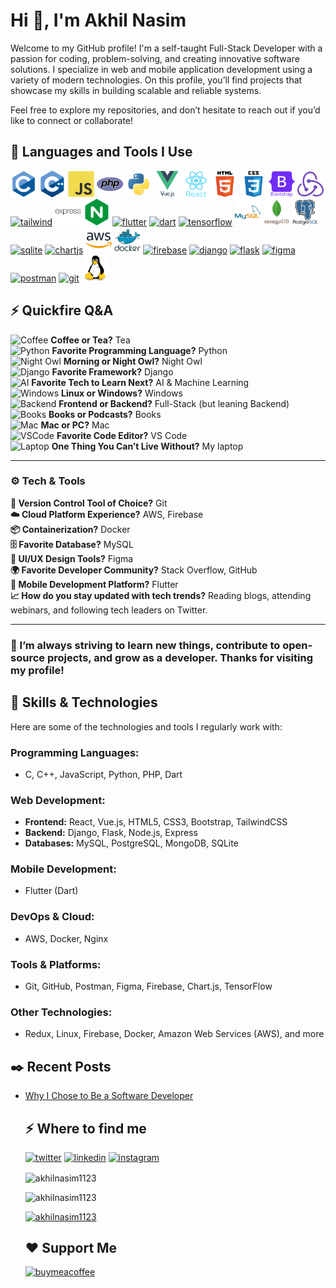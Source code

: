 <h1>Hi 👋, I'm Akhil Nasim</h1>
<p>Welcome to my GitHub profile! I'm a self-taught Full-Stack Developer with a passion for coding, problem-solving, and creating innovative software solutions. I specialize in web and mobile application development using a variety of modern technologies. On this profile, you’ll find projects that showcase my skills in building scalable and reliable systems.

Feel free to explore my repositories, and don’t hesitate to reach out if you’d like to connect or collaborate!</p>


<h2>🚀 Languages and Tools I Use</h2>
<p><a target="_blank" href="https://raw.githubusercontent.com/devicons/devicon/master/icons/c/c-original.svg" style="display: inline-block;"><img src="https://raw.githubusercontent.com/devicons/devicon/master/icons/c/c-original.svg" alt="c" width="42" height="42" /></a>
<a target="_blank" href="https://raw.githubusercontent.com/devicons/devicon/master/icons/cplusplus/cplusplus-original.svg" style="display: inline-block;"><img src="https://raw.githubusercontent.com/devicons/devicon/master/icons/cplusplus/cplusplus-original.svg" alt="cplusplus" width="42" height="42" /></a>
<a target="_blank" href="https://raw.githubusercontent.com/devicons/devicon/master/icons/javascript/javascript-original.svg" style="display: inline-block;"><img src="https://raw.githubusercontent.com/devicons/devicon/master/icons/javascript/javascript-original.svg" alt="javascript" width="42" height="42" /></a>
<a target="_blank" href="https://raw.githubusercontent.com/devicons/devicon/master/icons/php/php-original.svg" style="display: inline-block;"><img src="https://raw.githubusercontent.com/devicons/devicon/master/icons/php/php-original.svg" alt="php" width="42" height="42" /></a>
<a target="_blank" href="https://raw.githubusercontent.com/devicons/devicon/master/icons/python/python-original.svg" style="display: inline-block;"><img src="https://raw.githubusercontent.com/devicons/devicon/master/icons/python/python-original.svg" alt="python" width="42" height="42" /></a>
<a target="_blank" href="https://raw.githubusercontent.com/devicons/devicon/master/icons/vuejs/vuejs-original-wordmark.svg" style="display: inline-block;"><img src="https://raw.githubusercontent.com/devicons/devicon/master/icons/vuejs/vuejs-original-wordmark.svg" alt="vuejs" width="42" height="42" /></a>
<a target="_blank" href="https://raw.githubusercontent.com/devicons/devicon/master/icons/react/react-original-wordmark.svg" style="display: inline-block;"><img src="https://raw.githubusercontent.com/devicons/devicon/master/icons/react/react-original-wordmark.svg" alt="react" width="42" height="42" /></a>
<a target="_blank" href="https://raw.githubusercontent.com/devicons/devicon/master/icons/html5/html5-original-wordmark.svg" style="display: inline-block;"><img src="https://raw.githubusercontent.com/devicons/devicon/master/icons/html5/html5-original-wordmark.svg" alt="html5" width="42" height="42" /></a>
<a target="_blank" href="https://raw.githubusercontent.com/devicons/devicon/master/icons/css3/css3-original-wordmark.svg" style="display: inline-block;"><img src="https://raw.githubusercontent.com/devicons/devicon/master/icons/css3/css3-original-wordmark.svg" alt="css3" width="42" height="42" /></a>
<a target="_blank" href="https://raw.githubusercontent.com/devicons/devicon/master/icons/bootstrap/bootstrap-plain-wordmark.svg" style="display: inline-block;"><img src="https://raw.githubusercontent.com/devicons/devicon/master/icons/bootstrap/bootstrap-plain-wordmark.svg" alt="bootstrap" width="42" height="42" /></a>
<a target="_blank" href="https://raw.githubusercontent.com/devicons/devicon/master/icons/redux/redux-original.svg" style="display: inline-block;"><img src="https://raw.githubusercontent.com/devicons/devicon/master/icons/redux/redux-original.svg" alt="redux" width="42" height="42" /></a>
<a target="_blank" href="https://www.vectorlogo.zone/logos/tailwindcss/tailwindcss-icon.svg" style="display: inline-block;"><img src="https://www.vectorlogo.zone/logos/tailwindcss/tailwindcss-icon.svg" alt="tailwind" width="42" height="42" /></a>
<a target="_blank" href="https://raw.githubusercontent.com/devicons/devicon/master/icons/express/express-original-wordmark.svg" style="display: inline-block;"><img src="https://raw.githubusercontent.com/devicons/devicon/master/icons/express/express-original-wordmark.svg" alt="express" width="42" height="42" /></a>
<a target="_blank" href="https://raw.githubusercontent.com/devicons/devicon/master/icons/nginx/nginx-original.svg" style="display: inline-block;"><img src="https://raw.githubusercontent.com/devicons/devicon/master/icons/nginx/nginx-original.svg" alt="nginx" width="42" height="42" /></a>
<a target="_blank" href="https://www.vectorlogo.zone/logos/flutterio/flutterio-icon.svg" style="display: inline-block;"><img src="https://www.vectorlogo.zone/logos/flutterio/flutterio-icon.svg" alt="flutter" width="42" height="42" /></a>
<a target="_blank" href="https://www.vectorlogo.zone/logos/dartlang/dartlang-icon.svg" style="display: inline-block;"><img src="https://www.vectorlogo.zone/logos/dartlang/dartlang-icon.svg" alt="dart" width="42" height="42" /></a>
<a target="_blank" href="https://www.vectorlogo.zone/logos/tensorflow/tensorflow-icon.svg" style="display: inline-block;"><img src="https://www.vectorlogo.zone/logos/tensorflow/tensorflow-icon.svg" alt="tensorflow" width="42" height="42" /></a>
<a target="_blank" href="https://raw.githubusercontent.com/devicons/devicon/master/icons/mysql/mysql-original-wordmark.svg" style="display: inline-block;"><img src="https://raw.githubusercontent.com/devicons/devicon/master/icons/mysql/mysql-original-wordmark.svg" alt="mysql" width="42" height="42" /></a>
<a target="_blank" href="https://raw.githubusercontent.com/devicons/devicon/master/icons/mongodb/mongodb-original-wordmark.svg" style="display: inline-block;"><img src="https://raw.githubusercontent.com/devicons/devicon/master/icons/mongodb/mongodb-original-wordmark.svg" alt="mongodb" width="42" height="42" /></a>
<a target="_blank" href="https://raw.githubusercontent.com/devicons/devicon/master/icons/postgresql/postgresql-original-wordmark.svg" style="display: inline-block;"><img src="https://raw.githubusercontent.com/devicons/devicon/master/icons/postgresql/postgresql-original-wordmark.svg" alt="postgresql" width="42" height="42" /></a>
<a target="_blank" href="https://www.vectorlogo.zone/logos/sqlite/sqlite-icon.svg" style="display: inline-block;"><img src="https://www.vectorlogo.zone/logos/sqlite/sqlite-icon.svg" alt="sqlite" width="42" height="42" /></a>
<a target="_blank" href="https://www.chartjs.org/media/logo-title.svg" style="display: inline-block;"><img src="https://www.chartjs.org/media/logo-title.svg" alt="chartjs" width="42" height="42" /></a>
<a target="_blank" href="https://raw.githubusercontent.com/devicons/devicon/master/icons/amazonwebservices/amazonwebservices-original-wordmark.svg" style="display: inline-block;"><img src="https://raw.githubusercontent.com/devicons/devicon/master/icons/amazonwebservices/amazonwebservices-original-wordmark.svg" alt="aws" width="42" height="42" /></a>
<a target="_blank" href="https://raw.githubusercontent.com/devicons/devicon/master/icons/docker/docker-original-wordmark.svg" style="display: inline-block;"><img src="https://raw.githubusercontent.com/devicons/devicon/master/icons/docker/docker-original-wordmark.svg" alt="docker" width="42" height="42" /></a>
<a target="_blank" href="https://www.vectorlogo.zone/logos/firebase/firebase-icon.svg" style="display: inline-block;"><img src="https://www.vectorlogo.zone/logos/firebase/firebase-icon.svg" alt="firebase" width="42" height="42" /></a>
<a target="_blank" href="https://cdn.worldvectorlogo.com/logos/django.svg" style="display: inline-block;"><img src="https://cdn.worldvectorlogo.com/logos/django.svg" alt="django" width="42" height="42" /></a>
<a target="_blank" href="https://www.vectorlogo.zone/logos/pocoo_flask/pocoo_flask-icon.svg" style="display: inline-block;"><img src="https://www.vectorlogo.zone/logos/pocoo_flask/pocoo_flask-icon.svg" alt="flask" width="42" height="42" /></a>
<a target="_blank" href="https://www.vectorlogo.zone/logos/figma/figma-icon.svg" style="display: inline-block;"><img src="https://www.vectorlogo.zone/logos/figma/figma-icon.svg" alt="figma" width="42" height="42" /></a>
<a target="_blank" href="https://www.vectorlogo.zone/logos/getpostman/getpostman-icon.svg" style="display: inline-block;"><img src="https://www.vectorlogo.zone/logos/getpostman/getpostman-icon.svg" alt="postman" width="42" height="42" /></a>
<a target="_blank" href="https://www.vectorlogo.zone/logos/git-scm/git-scm-icon.svg" style="display: inline-block;"><img src="https://www.vectorlogo.zone/logos/git-scm/git-scm-icon.svg" alt="git" width="42" height="42" /></a>
<a target="_blank" href="https://raw.githubusercontent.com/devicons/devicon/master/icons/linux/linux-original.svg" style="display: inline-block;"><img src="https://raw.githubusercontent.com/devicons/devicon/master/icons/linux/linux-original.svg" alt="linux" width="42" height="42" /></a></p>

## ⚡️ Quickfire Q&A

![Coffee](https://img.shields.io/badge/Coffee-☕️-brown?style=flat-square) **Coffee or Tea?** Tea  
![Python](https://img.shields.io/badge/Python-%E2%9D%93-yellowgreen?style=flat-square) **Favorite Programming Language?** Python  
![Night Owl](https://img.shields.io/badge/Night_Owl-%E2%98%99%EF%B8%8F-blue?style=flat-square) **Morning or Night Owl?** Night Owl  
![Django](https://img.shields.io/badge/Django-%E2%9A%A1%EF%B8%8F-darkgreen?style=flat-square) **Favorite Framework?** Django  
![AI](https://img.shields.io/badge/AI%20%26%20Machine%20Learning-%F0%9F%A4%96-blue?style=flat-square) **Favorite Tech to Learn Next?** AI & Machine Learning  
![Windows](https://img.shields.io/badge/Windows-%F0%9F%90%A7-0078D4?style=flat-square) **Linux or Windows?** Windows  
![Backend](https://img.shields.io/badge/Backend-%E2%9C%94-lightgray?style=flat-square) **Frontend or Backend?** Full-Stack (but leaning Backend)  
![Books](https://img.shields.io/badge/Books-%F0%9F%93%9A-orange?style=flat-square) **Books or Podcasts?** Books  
![Mac](https://img.shields.io/badge/Mac-%F0%9F%8D%91-000000?style=flat-square) **Mac or PC?** Mac  
![VSCode](https://img.shields.io/badge/VS%20Code-%E2%9D%93-007ACC?style=flat-square) **Favorite Code Editor?** VS Code  
![Laptop](https://img.shields.io/badge/Laptop-%F0%9F%92%BB-9B59B6?style=flat-square) **One Thing You Can’t Live Without?** My laptop  

---

### ⚙️ Tech & Tools

**🔧 Version Control Tool of Choice?** Git  
**☁️ Cloud Platform Experience?** AWS, Firebase  
**📦 Containerization?** Docker  
**🗄️ Favorite Database?** MySQL  
**🎨 UI/UX Design Tools?** Figma  
**🌍 Favorite Developer Community?** Stack Overflow, GitHub  
**📱 Mobile Development Platform?** Flutter  
**📈 How do you stay updated with tech trends?** Reading blogs, attending webinars, and following tech leaders on Twitter.

---

### 🚀 I’m always striving to learn new things, contribute to open-source projects, and grow as a developer. Thanks for visiting my profile!


## 🚀 Skills & Technologies

Here are some of the technologies and tools I regularly work with:

### **Programming Languages:**
- C, C++, JavaScript, Python, PHP, Dart

### **Web Development:**
- **Frontend:** React, Vue.js, HTML5, CSS3, Bootstrap, TailwindCSS
- **Backend:** Django, Flask, Node.js, Express
- **Databases:** MySQL, PostgreSQL, MongoDB, SQLite

### **Mobile Development:**
- Flutter (Dart)

### **DevOps & Cloud:**
- AWS, Docker, Nginx

### **Tools & Platforms:**
- Git, GitHub, Postman, Figma, Firebase, Chart.js, TensorFlow

### **Other Technologies:**
- Redux, Linux, Firebase, Docker, Amazon Web Services (AWS), and more


<h2>✒️ Recent Posts</h2>
<ul>
<li><a target="_blank" href="https://www.linkedin.com/posts/akhil-nazim_softwaredevelopment-techcareer-coding-activity-7271086040881197057-B_-b?utm_source=share&utm_medium=member_desktop">Why I Chose to Be a Software Developer</a></li>
<h2>⚡️ Where to find me</h2>
<p><a target="_blank" href="https://twitter.com/https://x.com/4khilnazim" style="display: inline-block;"><img src="https://img.shields.io/badge/twitter-x?style=for-the-badge&logo=x&logoColor=white&color=%230f1419" alt="twitter" /></a>
<a target="_blank" href="https://www.linkedin.com/in/https://www.linkedin.com/in/akhil-nazim/" style="display: inline-block;"><img src="https://img.shields.io/badge/linkedin-logo?style=for-the-badge&logo=linkedin&logoColor=white&color=%230a77b6" alt="linkedin" /></a>
<a target="_blank" href="https://www.instagram.com/https://www.instagram.com/4khilnazim/" style="display: inline-block;"><img src="https://img.shields.io/badge/instagram-logo?style=for-the-badge&logo=instagram&logoColor=white&color=%23F35369" alt="instagram" /></a></p>
<p><img align="center" src="https://github-readme-stats.vercel.app/api?username=akhilnasim1123&show_icons=true&locale=en" alt="akhilnasim1123" /></p>
<p><img src="https://github-readme-stats.vercel.app/api/top-langs?username=akhilnasim1123&show_icons=true&locale=en&layout=compact" alt="akhilnasim1123" /></p>
<p><a href="https://github.com/ryo-ma/github-profile-trophy"><img src="https://github-profile-trophy.vercel.app/?username=akhilnasim1123" alt="akhilnasim1123" /></a></p>
<h2>❤️ Support Me</h2>
<p><p>
<a href="https://www.buymeacoffee.com/https://buymeacoffee.com/akhilnasimt">
<img src="https://cdn.buymeacoffee.com/buttons/v2/default-yellow.png" width="160" alt="buymeacoffee" />
</a>
</p>
</p>
